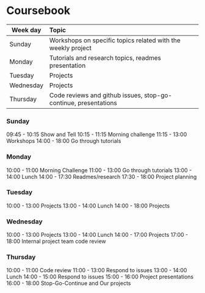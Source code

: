 # Coursebook

| Week day  | Topic                                                           |
| --------  |:--------------------------------------------------------------- |
| Sunday    | Workshops on specific topics related with the weekly project    |
| Monday    | Tutorials and research topics, readmes presentation             |
| Tuesday   | Projects                                                        |
| Wednesday | Projects                                                        |
| Thursday  | Code reviews and github issues, stop-go-continue, presentations |

### Sunday
09:45 - 10:15 Show and Tell
10:15 - 11:15 Morning challenge
11:15 - 13:00 Workshops
14:00 - 18:00 Go through tutorials

### Monday
10:00 - 11:00 Morning Challenge
11:00 - 13:00 Go through tutorials
13:00 - 14:00 Lunch
14:00 - 17:30 Readmes/research
17:30 - 18:00 Project planning

### Tuesday
10:00 - 13:00 Projects
13:00 - 14:00 Lunch
14:00 - 18:00 Projects

### Wednesday
10:00 - 13:00 Projects
13:00 - 14:00 Lunch
14:00 - 17:00 Projects
17:00 - 18:00 Internal project team code review

### Thursday
10:00 - 11:00 Code review
11:00 - 13:00 Respond to issues
13:00 - 14:00 Lunch
14:00 - 15:00 Respond to issues
15:00 - 16:00 Project presentations
16:00 - 18:00 Stop-Go-Continue and Our projects